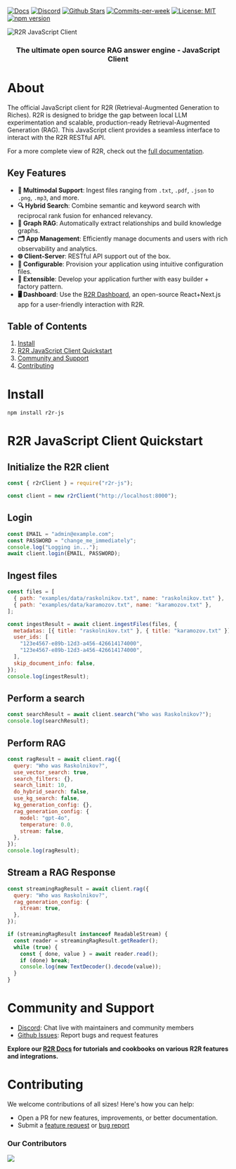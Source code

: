 <p align="left">
  <a href="https://r2r-docs.sciphi.ai"><img src="https://img.shields.io/badge/docs.sciphi.ai-3F16E4" alt="Docs"></a>
  <a href="https://discord.gg/p6KqD2kjtB"><img src="https://img.shields.io/discord/1120774652915105934?style=social&logo=discord" alt="Discord"></a>
  <a href="https://github.com/SciPhi-AI/R2R"><img src="https://img.shields.io/github/stars/SciPhi-AI/R2R" alt="Github Stars"></a>
  <a href="https://github.com/SciPhi-AI/R2R/pulse"><img src="https://img.shields.io/github/commit-activity/w/SciPhi-AI/R2R" alt="Commits-per-week"></a>
  <a href="https://opensource.org/licenses/MIT"><img src="https://img.shields.io/badge/License-MIT-purple.svg" alt="License: MIT"></a>
  <a href="https://www.npmjs.com/package/r2r-js"><img src="https://img.shields.io/npm/v/r2r-js.svg" alt="npm version"></a>
</p>

<img src="https://raw.githubusercontent.com/SciPhi-AI/R2R/main/assets/r2r.png" alt="R2R JavaScript Client">
<h3 align="center">
The ultimate open source RAG answer engine - JavaScript Client
</h3>

# About

The official JavaScript client for R2R (Retrieval-Augmented Generation to Riches). R2R is designed to bridge the gap between local LLM experimentation and scalable, production-ready Retrieval-Augmented Generation (RAG). This JavaScript client provides a seamless interface to interact with the R2R RESTful API.

For a more complete view of R2R, check out the [full documentation](https://r2r-docs.sciphi.ai/).

## Key Features

- **📁 Multimodal Support**: Ingest files ranging from `.txt`, `.pdf`, `.json` to `.png`, `.mp3`, and more.
- **🔍 Hybrid Search**: Combine semantic and keyword search with reciprocal rank fusion for enhanced relevancy.
- **🔗 Graph RAG**: Automatically extract relationships and build knowledge graphs.
- **🗂️ App Management**: Efficiently manage documents and users with rich observability and analytics.
- **🌐 Client-Server**: RESTful API support out of the box.
- **🧩 Configurable**: Provision your application using intuitive configuration files.
- **🔌 Extensible**: Develop your application further with easy builder + factory pattern.
- **🖥️ Dashboard**: Use the [R2R Dashboard](https://github.com/SciPhi-AI/R2R-Dashboard), an open-source React+Next.js app for a user-friendly interaction with R2R.

## Table of Contents

1. [Install](#install)
2. [R2R JavaScript Client Quickstart](#r2r-javascript-client-quickstart)
3. [Community and Support](#community-and-support)
4. [Contributing](#contributing)

# Install

```bash
npm install r2r-js
```

# R2R JavaScript Client Quickstart

## Initialize the R2R client

```javascript
const { r2rClient } = require("r2r-js");

const client = new r2rClient("http://localhost:8000");
```

## Login

```javascript
const EMAIL = "admin@example.com";
const PASSWORD = "change_me_immediately";
console.log("Logging in...");
await client.login(EMAIL, PASSWORD);
```

## Ingest files

```javascript
const files = [
  { path: "examples/data/raskolnikov.txt", name: "raskolnikov.txt" },
  { path: "examples/data/karamozov.txt", name: "karamozov.txt" },
];

const ingestResult = await client.ingestFiles(files, {
  metadatas: [{ title: "raskolnikov.txt" }, { title: "karamozov.txt" }],
  user_ids: [
    "123e4567-e89b-12d3-a456-426614174000",
    "123e4567-e89b-12d3-a456-426614174000",
  ],
  skip_document_info: false,
});
console.log(ingestResult);
```

## Perform a search

```javascript
const searchResult = await client.search("Who was Raskolnikov?");
console.log(searchResult);
```

## Perform RAG

```javascript
const ragResult = await client.rag({
  query: "Who was Raskolnikov?",
  use_vector_search: true,
  search_filters: {},
  search_limit: 10,
  do_hybrid_search: false,
  use_kg_search: false,
  kg_generation_config: {},
  rag_generation_config: {
    model: "gpt-4o",
    temperature: 0.0,
    stream: false,
  },
});
console.log(ragResult);
```

## Stream a RAG Response

```javascript
const streamingRagResult = await client.rag({
  query: "Who was Raskolnikov?",
  rag_generation_config: {
    stream: true,
  },
});

if (streamingRagResult instanceof ReadableStream) {
  const reader = streamingRagResult.getReader();
  while (true) {
    const { done, value } = await reader.read();
    if (done) break;
    console.log(new TextDecoder().decode(value));
  }
}
```

# Community and Support

- [Discord](https://discord.gg/p6KqD2kjtB): Chat live with maintainers and community members
- [Github Issues](https://github.com/SciPhi-AI/R2R-js/issues): Report bugs and request features

**Explore our [R2R Docs](https://r2r-docs.sciphi.ai/) for tutorials and cookbooks on various R2R features and integrations.**

# Contributing

We welcome contributions of all sizes! Here's how you can help:

- Open a PR for new features, improvements, or better documentation.
- Submit a [feature request](https://github.com/SciPhi-AI/R2R-js/issues/new?assignees=&labels=&projects=&template=feature_request.md&title=) or [bug report](https://github.com/SciPhi-AI/R2R-js/issues/new?assignees=&labels=&projects=&template=bug_report.md&title=)

### Our Contributors

<a href="https://github.com/SciPhi-AI/R2R/graphs/contributors">
  <img src="https://contrib.rocks/image?repo=SciPhi-AI/R2R" />
</a>
